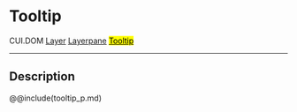 # Tooltip
<span class="inheritance">CUI.DOM
<a href="#Documentation/elements/layer">Layer</a>
<a href="#Documentation/elements/layerpane">Layerpane</a>
<a href="#Documentation/elements/tooltip"><mark>Tooltip</mark></a>
</span>
***

## Description

@@include(tooltip_p.md)